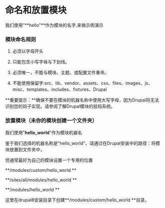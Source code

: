 # 命名和放置模块

我们使用“**hello”**作为模块的名字,来做示例演示

### 模块命名规则

1. 必须以字母开头

2. 只能包含小写字母与下划线。

3. 必须唯一，不能与模块、主题、或配置文件重命。

4. 不能使用保留字:src、lib、vendor、assets、css、files、images、js、misc、templates、includes、fixtures、Drupal

**重要提示：**确保不要在模块的机器名称中使用大写字母，因为Drupal将无法识别您的钩子实现。请参阅了解Drupal模块的挂钩系统。

### 放置模块（未你的模块创建一个文件夹）

我们使用"**hello\_world**"作为模块机器名

鉴于我们选择的机器名称是“hello\_world”，请通过在Drupal安装中的路径：将模块放置到文件夹中，

但通常最好为自己的模块设置一个专用的位置

**/modules/custom/hello\_world**

**/sites/all/modules/hello\_world**

**/modules/hello\_world**

这里在drupal8安装目录下创建**/modules/custom/hello\_world**目录。

